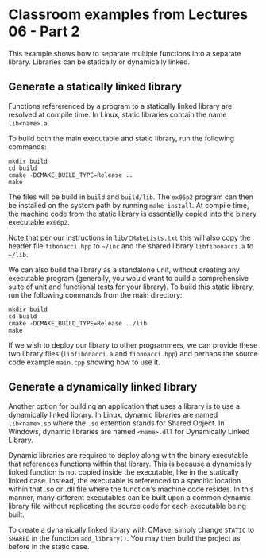 # Classroom examples from Lectures 06 - Part 2

This example shows how to separate multiple functions into a separate library.  Libraries can be statically or dynamically linked.

## Generate a statically linked library

Functions refererenced by a program to a statically linked library are resolved at compile time.  In Linux, static libraries contain the name `lib<name>.a`.

To build both the main executable and static library, run the following commands:

```
mkdir build
cd build
cmake -DCMAKE_BUILD_TYPE=Release ..
make
```

The files will be build in `build` and `build/lib`.  The `ex06p2` program can then be installed on the system path by running `make install`.  At compile time, the machine code from the static library is essentially copied into the binary executable `ex06p2`.

Note that per our instructions in `lib/CMakeLists.txt` this will also copy the header file `fibonacci.hpp` to `~/inc` and the shared library `libfibonacci.a` to `~/lib`.

We can also build the library as a standalone unit, without creating any executable program (generally, you would want to build a comprehensive suite of unit and functional tests for your library).  To build this static library, run the following commands from the main directory:

```
mkdir build
cd build
cmake -DCMAKE_BUILD_TYPE=Release ../lib
make
```

If we wish to deploy our library to other programmers, we can provide these two library files (`libfibonacci.a` and `fibonacci.hpp`) and perhaps the source code example `main.cpp` showing how to use it.

## Generate a dynamically linked library

Another option for building an application that uses a library is to use a dynamically linked library.  In Linux, dynamic libraries are named `lib<name>.so` where the `.so` extention stands for Shared Object.  In Windows, dynamic libraries are named `<name>.dll` for Dynamically Linked Library.

Dynamic libraries are required to deploy along with the binary executable that references functions within that library.  This is because a dynamically linked function is not copied inside the executable, like in the statically linked case.  Instead, the executable is referenced to a specific location within that .so or .dll file where the function's machine code resides.  In this manner, many different executables can be built upon a common dynamic library file without replicating the source code for each executable being built.

To create a dynamically linked library with CMake, simply change `STATIC` to `SHARED` in the function `add_library()`.  You may then build the project as before in the static case.

